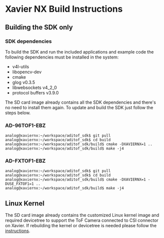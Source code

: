 # Xavier NX Build Instructions


## Building the SDK only

### SDK dependencies
To build the SDK and run the included applications and example code the following dependencies must be installed in the system:
 - v4l-utils
 - libopencv-dev
 - cmake
 - glog v0.3.5
 - libwebsockets v4_2_0
 - protocol buffers v3.9.0

The SD card image already contains all the SDK dependencies and there's no need to install them again. To update and build the SDK just follow the steps below.

### AD-96TOF1-EBZ

```console
analog@xaviernx:~/workspace/aditof_sdk$ git pull
analog@xaviernx:~/workspace/aditof_sdk$ cd build
analog@xaviernx:~/workspace/aditof_sdk/build$ cmake -DXAVIERNX=1 ..
analog@xaviernx:~/workspace/aditof_sdk/build$ make -j4
```

### AD-FXTOF1-EBZ

```console
analog@xaviernx:~/workspace/aditof_sdk$ git pull
analog@xaviernx:~/workspace/aditof_sdk$ cd build
analog@xaviernx:~/workspace/aditof_sdk/build$ cmake -DXAVIERNX=1 -DUSE_FXTOF1=1 ..
analog@xaviernx:~/workspace/aditof_sdk/build$ make -j4
```

## Linux Kernel
The SD card image already contains the customized Linux kernel image and required devicetree to support the ToF Camera connected to CSI connector on Xavier.
If rebuilding the kernel or devicetree is needed please follow the [instructions](https://wiki.analog.com/resources/eval/user-guides/ad-96tof1-ebz/ug_xavier_nx).
